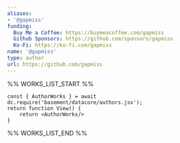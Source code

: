 ```yaml
---
aliases:
- '@gapmiss'
funding:
  Buy Me a Coffee: https://buymeacoffee.com/gapmiss
  Github Sponsors: https://github.com/sponsors/gapmiss
  Ko-Fi: https://ko-fi.com/gapmiss
name: '@gapmiss'
type: author
url: https://github.com/gapmiss
---
```



%% WORKS_LIST_START %%

```datacorejsx
const { AuthorWorks } = await dc.require('basement/datacore/authors.jsx');
return function View() {
    return <AuthorWorks/>
}
```
%% WORKS_LIST_END %%